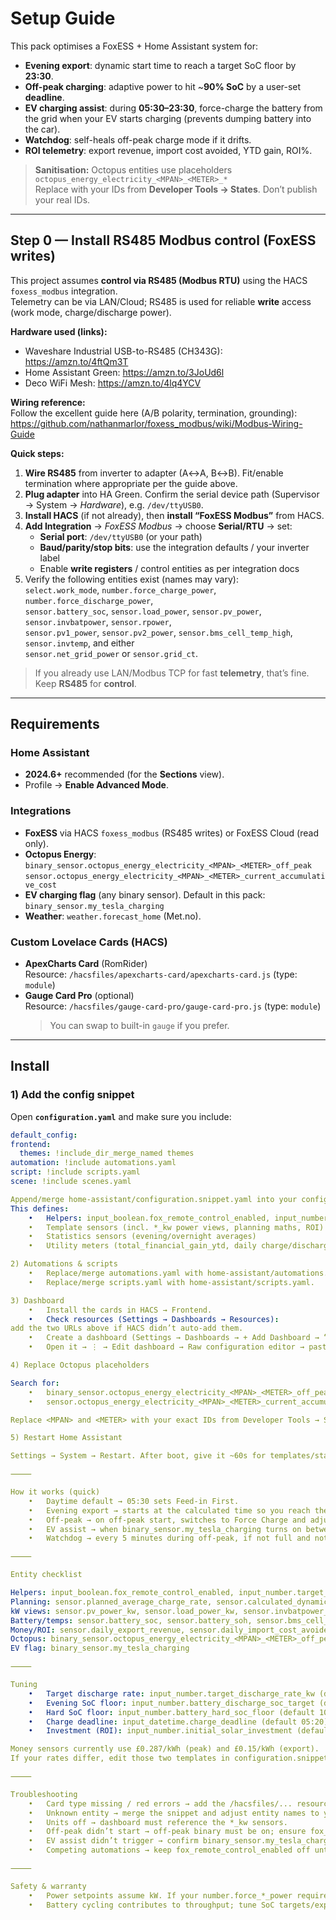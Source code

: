 # Setup Guide

This pack optimises a FoxESS + Home Assistant system for:
- **Evening export**: dynamic start time to reach a target SoC floor by **23:30**.
- **Off-peak charging**: adaptive power to hit ~**90% SoC** by a user-set **deadline**.
- **EV charging assist**: during **05:30–23:30**, force-charge the battery from the grid when your EV starts charging (prevents dumping battery into the car).
- **Watchdog**: self-heals off-peak charge mode if it drifts.
- **ROI telemetry**: export revenue, import cost avoided, YTD gain, ROI%.

> **Sanitisation:** Octopus entities use placeholders  
> `octopus_energy_electricity_<MPAN>_<METER>_*`  
> Replace with your IDs from **Developer Tools → States**. Don’t publish your real IDs.

---

## Step 0 — Install RS485 Modbus control (FoxESS writes)

This project assumes **control via RS485 (Modbus RTU)** using the HACS `foxess_modbus` integration.  
Telemetry can be via LAN/Cloud; RS485 is used for reliable **write** access (work mode, charge/discharge power).

**Hardware used (links):**
- Waveshare Industrial USB-to-RS485 (CH343G): https://amzn.to/4ftQm3T  
- Home Assistant Green: https://amzn.to/3JoUd6l  
- Deco WiFi Mesh: https://amzn.to/4lq4YCV

**Wiring reference:**  
Follow the excellent guide here (A/B polarity, termination, grounding):  
https://github.com/nathanmarlor/foxess_modbus/wiki/Modbus-Wiring-Guide

**Quick steps:**
1. **Wire RS485** from inverter to adapter (A↔A, B↔B). Fit/enable termination where appropriate per the guide above.
2. **Plug adapter** into HA Green. Confirm the serial device path (Supervisor → System → *Hardware*), e.g. `/dev/ttyUSB0`.
3. **Install HACS** (if not already), then **install “FoxESS Modbus”** from HACS.
4. **Add Integration** → *FoxESS Modbus* → choose **Serial/RTU** → set:
   - **Serial port**: `/dev/ttyUSB0` (or your path)
   - **Baud/parity/stop bits**: use the integration defaults / your inverter label
   - Enable **write registers** / control entities as per integration docs
5. Verify the following entities exist (names may vary):  
   `select.work_mode`, `number.force_charge_power`, `number.force_discharge_power`,  
   `sensor.battery_soc`, `sensor.load_power`, `sensor.pv_power`, `sensor.invbatpower`, `sensor.rpower`,  
   `sensor.pv1_power`, `sensor.pv2_power`, `sensor.bms_cell_temp_high`, `sensor.invtemp`, and either  
   `sensor.net_grid_power` or `sensor.grid_ct`.

> If you already use LAN/Modbus TCP for fast **telemetry**, that’s fine. Keep **RS485** for **control**.

---

## Requirements

### Home Assistant
- **2024.6+** recommended (for the **Sections** view).
- Profile → **Enable Advanced Mode**.

### Integrations
- **FoxESS** via HACS `foxess_modbus` (RS485 writes) or FoxESS Cloud (read only).
- **Octopus Energy**:  
  `binary_sensor.octopus_energy_electricity_<MPAN>_<METER>_off_peak`  
  `sensor.octopus_energy_electricity_<MPAN>_<METER>_current_accumulative_cost`
- **EV charging flag** (any binary sensor). Default in this pack:  
  `binary_sensor.my_tesla_charging`
- **Weather**: `weather.forecast_home` (Met.no).

### Custom Lovelace Cards (HACS)
- **ApexCharts Card** (RomRider)  
  Resource: `/hacsfiles/apexcharts-card/apexcharts-card.js` (type: `module`)
- **Gauge Card Pro** (optional)  
  Resource: `/hacsfiles/gauge-card-pro/gauge-card-pro.js` (type: `module`)  
  > You can swap to built-in `gauge` if you prefer.

---

## Install

### 1) Add the config snippet
Open **`configuration.yaml`** and make sure you include:
```yaml
default_config:
frontend:
  themes: !include_dir_merge_named themes
automation: !include automations.yaml
script: !include scripts.yaml
scene: !include scenes.yaml

Append/merge home-assistant/configuration.snippet.yaml into your configuration.yaml.
This defines:
	•	Helpers: input_boolean.fox_remote_control_enabled, input_number.*, input_datetime.charge_deadline
	•	Template sensors (incl. *_kw power views, planning maths, ROI)
	•	Statistics sensors (evening/overnight averages)
	•	Utility meters (total_financial_gain_ytd, daily charge/discharge)

2) Automations & scripts
	•	Replace/merge automations.yaml with home-assistant/automations.yaml.
	•	Replace/merge scripts.yaml with home-assistant/scripts.yaml.

3) Dashboard
	•	Install the cards in HACS → Frontend.
	•	Check resources (Settings → Dashboards → Resources):
add the two URLs above if HACS didn’t auto-add them.
	•	Create a dashboard (Settings → Dashboards → + Add Dashboard → “Solar & Battery”).
	•	Open it → ⋮ → Edit dashboard → Raw configuration editor → paste home-assistant/lovelace.dashboard.yaml.

4) Replace Octopus placeholders

Search for:
	•	binary_sensor.octopus_energy_electricity_<MPAN>_<METER>_off_peak
	•	sensor.octopus_energy_electricity_<MPAN>_<METER>_current_accumulative_cost

Replace <MPAN> and <METER> with your exact IDs from Developer Tools → States.

5) Restart Home Assistant

Settings → System → Restart. After boot, give it ~60s for templates/stats to populate.

⸻

How it works (quick)
	•	Daytime default → 05:30 sets Feed-in First.
	•	Evening export → starts at the calculated time so you reach the SoC floor by 23:30; uses Force Discharge at your target kW unless house load already exceeds that (then leaves Feed-in First).
	•	Off-peak → on off-peak start, switches to Force Charge and adjusts charge power each minute to meet the deadline (~90% SoC).
	•	EV assist → when binary_sensor.my_tesla_charging turns on between 05:30–23:30, sets Force Charge at 2.5 kW (from grid). When charging ends or at 23:30, runs set_feed_in_first_mode.
	•	Watchdog → every 5 minutes during off-peak, if not full and not in Force Charge, it nudges back and notifies.

⸻

Entity checklist

Helpers: input_boolean.fox_remote_control_enabled, input_number.target_discharge_rate_kw, input_number.battery_discharge_soc_target, input_datetime.charge_deadline
Planning: sensor.planned_average_charge_rate, sensor.calculated_dynamic_discharge_start_time, sensor.required_dynamic_charge_power
kW views: sensor.pv_power_kw, sensor.load_power_kw, sensor.invbatpower_kw, sensor.rpower_kw, sensor.pv1_power_kw, sensor.pv2_power_kw, sensor.net_grid_power_kw
Battery/temps: sensor.battery_soc, sensor.battery_soh, sensor.bms_cell_temp_high, sensor.invtemp
Money/ROI: sensor.daily_export_revenue, sensor.daily_import_cost_avoided, sensor.total_daily_financial_gain, sensor.daily_net_profit, sensor.total_financial_gain_ytd, sensor.current_roi_percentage
Octopus: binary_sensor.octopus_energy_electricity_<MPAN>_<METER>_off_peak, sensor.octopus_energy_electricity_<MPAN>_<METER>_current_accumulative_cost
EV flag: binary_sensor.my_tesla_charging

⸻

Tuning
	•	Target discharge rate: input_number.target_discharge_rate_kw (default 2.5 kW).
	•	Evening SoC floor: input_number.battery_discharge_soc_target (default 20%).
	•	Hard SoC floor: input_number.battery_hard_soc_floor (default 10%).
	•	Charge deadline: input_datetime.charge_deadline (default 05:20).
	•	Investment (ROI): input_number.initial_solar_investment (default £12,800).

Money sensors currently use £0.287/kWh (peak) and £0.15/kWh (export).
If your rates differ, edit those two templates in configuration.snippet.yaml (or convert to input_numbers).

⸻

Troubleshooting
	•	Card type missing / red errors → add the /hacsfiles/... resources and hard-refresh.
	•	Unknown entity → merge the snippet and adjust entity names to yours.
	•	Units off → dashboard must reference the *_kw sensors.
	•	Off-peak didn’t start → off-peak binary must be on; ensure fox_remote_control_enabled is on.
	•	EV assist didn’t trigger → confirm binary_sensor.my_tesla_charging toggles on and you’re within 05:30–23:30.
	•	Competing automations → keep fox_remote_control_enabled off until you’re ready to hand control to this pack.

⸻

Safety & warranty
	•	Power setpoints assume kW. If your number.force_*_power requires Watts, multiply values by 1000 in the service calls.
	•	Battery cycling contributes to throughput; tune SoC targets/export rate to your warranty tolerance.
